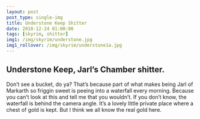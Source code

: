 ```yaml
---
layout: post
post_type: single-img
title: Understone Keep Shitter
date: 2018-12-24 01:00:00
tags: [skyrim, shitter]
img1: /img/skyrim/understone.jpg
img1_rollover: /img/skyrim/understone1a.jpg
---
```

## Understone Keep, Jarl’s Chamber shitter.

Don’t see a bucket, do ya? That’s because part of what makes being Jarl of Markarth so friggin sweet is peeing into a waterfall every morning. Because you can’t look at this and tell me that you wouldn’t. If you don’t know, the waterfall is behind the camera angle. It’s a lovely little private place where a chest of gold is kept. But I think we all know the real gold here.
